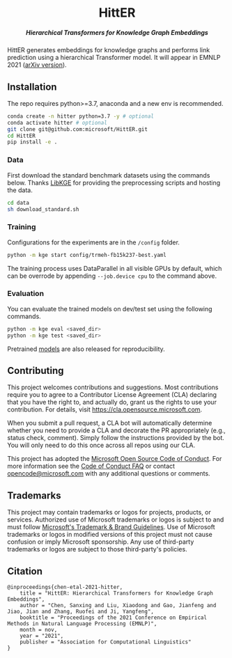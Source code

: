 <h1 align="center">HittER</h1>
<h5 align="center">Hierarchical Transformers for Knowledge Graph Embeddings</h5>

HittER generates embeddings for knowledge graphs and performs link prediction using a hierarchical Transformer model.
It will appear in EMNLP 2021 ([arXiv version](https://arxiv.org/abs/2008.12813)).

## Installation

The repo requires python>=3.7, anaconda and a new env is recommended.


``` sh
conda create -n hitter python=3.7 -y # optional
conda activate hitter # optional
git clone git@github.com:microsoft/HittER.git
cd HittER
pip install -e .
```

### Data

First download the standard benchmark datasets using the commands below. Thanks [LibKGE](https://github.com/uma-pi1/kge) for providing the preprocessing scripts and hosting the data.

``` sh
cd data
sh download_standard.sh
```

### Training

Configurations for the experiments are in the `/config` folder.

``` sh
python -m kge start config/trmeh-fb15k237-best.yaml
```

The training process uses DataParallel in all visible GPUs by default, which can be overrode by appending `--job.device cpu` to the command above.

### Evaluation

You can evaluate the trained models on dev/test set using the following commands.

``` sh
python -m kge eval <saved_dir>
python -m kge test <saved_dir>
```

Pretrained [models](https://github.com/sanxing-chen/kge/releases) are also released for reproducibility.

## Contributing

This project welcomes contributions and suggestions.  Most contributions require you to agree to a
Contributor License Agreement (CLA) declaring that you have the right to, and actually do, grant us
the rights to use your contribution. For details, visit https://cla.opensource.microsoft.com.

When you submit a pull request, a CLA bot will automatically determine whether you need to provide
a CLA and decorate the PR appropriately (e.g., status check, comment). Simply follow the instructions
provided by the bot. You will only need to do this once across all repos using our CLA.

This project has adopted the [Microsoft Open Source Code of Conduct](https://opensource.microsoft.com/codeofconduct/).
For more information see the [Code of Conduct FAQ](https://opensource.microsoft.com/codeofconduct/faq/) or
contact [opencode@microsoft.com](mailto:opencode@microsoft.com) with any additional questions or comments.

## Trademarks

This project may contain trademarks or logos for projects, products, or services. Authorized use of Microsoft 
trademarks or logos is subject to and must follow 
[Microsoft's Trademark & Brand Guidelines](https://www.microsoft.com/en-us/legal/intellectualproperty/trademarks/usage/general).
Use of Microsoft trademarks or logos in modified versions of this project must not cause confusion or imply Microsoft sponsorship.
Any use of third-party trademarks or logos are subject to those third-party's policies.

## Citation

```
@inproceedings{chen-etal-2021-hitter,
    title = "HittER: Hierarchical Transformers for Knowledge Graph Embeddings",
    author = "Chen, Sanxing and Liu, Xiaodong and Gao, Jianfeng and Jiao, Jian and Zhang, Ruofei and Ji, Yangfeng",
    booktitle = "Proceedings of the 2021 Conference on Empirical Methods in Natural Language Processing (EMNLP)",
    month = nov,
    year = "2021",
    publisher = "Association for Computational Linguistics"
}
```